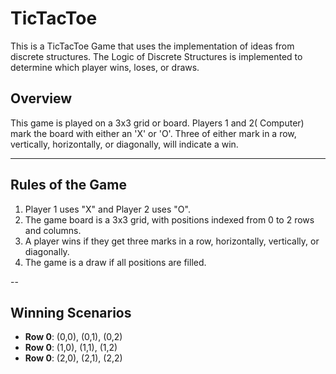 # TicTacToe
This is a TicTacToe Game that uses the implementation of ideas from discrete structures.
The Logic of Discrete Structures is implemented to determine which player wins, loses, or draws. 

## Overview
This game is played on a 3x3 grid or board. Players 1 and 2( Computer) mark the board with either an 'X' or 'O'. Three of either mark in a row, vertically, horizontally, or diagonally, will indicate a win.


---

## Rules of the Game

1. Player 1 uses "X" and Player 2 uses "O".
2. The game board is a 3x3 grid, with positions indexed from 0 to 2 rows and columns.
3. A player wins if they get three marks in a row, horizontally, vertically, or diagonally.
4. The game is a draw if all positions are filled.

--

## Winning Scenarios

- **Row 0**: (0,0), (0,1), (0,2)
- **Row 0**: (1,0), (1,1), (1,2)
- **Row 0**: (2,0), (2,1), (2,2)




